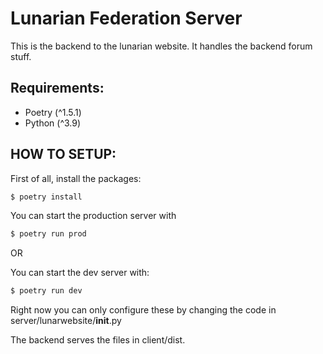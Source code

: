 # Lunarian Federation Server

This is the backend to the lunarian website. It handles the backend forum stuff.

## Requirements:
- Poetry (^1.5.1)
- Python (^3.9)

## HOW TO SETUP:
First of all, install the packages:
```bash
$ poetry install
```

You can start the production server with
```bash
$ poetry run prod
```

OR

You can start the dev server with:
```bash
$ poetry run dev
```

Right now you can only configure these by changing the code in server/lunarwebsite/__init__.py

The backend serves the files in client/dist.
